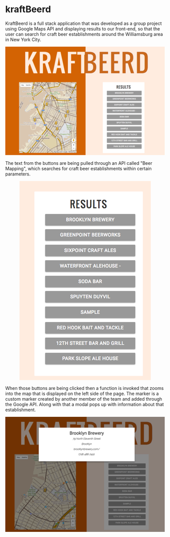 # kraftBeerd


KraftBeerd is a full stack application that was developed as a group project using Google Maps API and displaying results 
to our front-end, so that the user can search for craft beer establishments around the Williamsburg area in New York City. 

<p align="center">
  <img src="assets/images/landingpage.png" />
</p>

The text from the buttons are being pulled through an API called "Beer Mapping", which searches for craft beer establishments within certain parameters. 

<p align="center">
  <img src="assets/images/buttons.png" />
</p>

When those buttons are being clicked then a function is invoked that zooms into the map that is displayed on the left side of the page. The marker is a custom marker created by another member of the team and added through the Google API. Along with that a modal pops up with information about that establishment. 

<p align="center">
  <img src="assets/images/buttonclick.png" />
</p>
